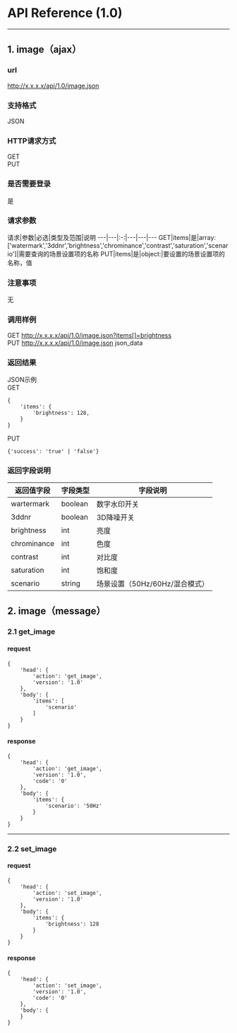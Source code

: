 # API Reference (1.0)
---

## 1. image（ajax）

### url
http://x.x.x.x/api/1.0/image.json

### 支持格式
JSON

### HTTP请求方式
GET  
PUT

### 是否需要登录
是

### 请求参数
请求|参数|必选|类型及范围|说明
---|---|:-:|---|---|---
GET|items|是|array: ['watermark','3ddnr','brightness','chrominance','contrast','saturation','scenario']|需要查询的场景设置项的名称
PUT|items|是|object:|要设置的场景设置项的名称，值

### 注意事项
无

### 调用样例
GET http://x.x.x.x/api/1.0/image.json?items[]=brightness  
PUT http://x.x.x.x/api/1.0/image.json json_data

### 返回结果
JSON示例  
GET

	{
		'items': {
			'brightness': 128,
		}
	}
	
PUT

	{'success': 'true' | 'false'}
	
### 返回字段说明
返回值字段|字段类型|字段说明
---|---|---
wartermark|boolean|数字水印开关
3ddnr|boolean|3D降噪开关
brightness|int|亮度
chrominance|int|色度
contrast|int|对比度
saturation|int|饱和度
scenario|string|场景设置（50Hz/60Hz/混合模式）

## 2. image（message）

### 2.1 get_image
#### request
    {
		'head': {
            'action': 'get_image',
            'version': '1.0'
		},
        'body': {
            'items': [
				'scenario'
			]
        }
    }
#### response
    {
		'head': {
            'action': 'get_image',
            'version': '1.0',
            'code': '0'
		},
        'body': {
            'items': {
                'scenario': '50Hz'
			}
        }
    }
---
### 2.2 set_image
#### request
    {
		'head': {
            'action': 'set_image',
            'version': '1.0'
        },
        'body': {
			'items': {
                'brightness': 128
			}
		}
    }
#### response
    {
		'head': {
            'action': 'set_image',
            'version': '1.0',
			'code': '0'
		},
        'body': {
		}
    }
